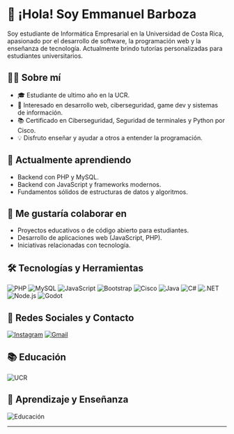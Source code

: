 # 👋 ¡Hola! Soy Emmanuel Barboza

Soy estudiante de Informática Empresarial en la Universidad de Costa Rica, apasionado por el desarrollo de software, la programación web y la enseñanza de tecnología. Actualmente brindo tutorías personalizadas para estudiantes universitarios.

## 👨‍💻 Sobre mí
- 🎓 Estudiante de ultimo año en la UCR.
- 🧠 Interesado en desarrollo web, ciberseguridad, game dev y sistemas de información.
- 📚 Certificado en Ciberseguridad, Seguridad de terminales y Python por Cisco.
- 💡 Disfruto enseñar y ayudar a otros a entender la programación.

## 🌱 Actualmente aprendiendo
- Backend con PHP y MySQL.
- Backend con JavaScript y frameworks modernos.
- Fundamentos sólidos de estructuras de datos y algoritmos.

## 🤝 Me gustaría colaborar en
- Proyectos educativos o de código abierto para estudiantes.
- Desarrollo de aplicaciones web (JavaScript, PHP).
- Iniciativas relacionadas con tecnología.

## 🛠️ Tecnologías y Herramientas

![PHP](https://img.shields.io/badge/PHP-777BB4?style=for-the-badge&logo=php&logoColor=white)
![MySQL](https://img.shields.io/badge/MySQL-4479A1?style=for-the-badge&logo=mysql&logoColor=white)
![JavaScript](https://img.shields.io/badge/JavaScript-F7DF1E?style=for-the-badge&logo=javascript&logoColor=black)
![Bootstrap](https://img.shields.io/badge/Bootstrap-7952B3?style=for-the-badge&logo=bootstrap&logoColor=white)
![Cisco](https://img.shields.io/badge/Cisco-049fd9?style=for-the-badge&logo=cisco&logoColor=black)
![Java](https://img.shields.io/badge/java-%23ED8B00.svg?style=for-the-badge&logo=openjdk&logoColor=white)
![C#](https://img.shields.io/badge/C%23-239120?style=for-the-badge&logo=c-sharp&logoColor=white)
![.NET](https://img.shields.io/badge/.NET-512BD4?style=for-the-badge&logo=dotnet&logoColor=white)
![Node.js](https://img.shields.io/badge/Node.js-339933?style=for-the-badge&logo=nodedotjs&logoColor=white)
![Godot](https://img.shields.io/badge/Made%20with-Godot-478CBF?style=for-the-badge&logo=godot-engine&logoColor=white)

## 📲 Redes Sociales y Contacto

[![Instagram](https://img.shields.io/badge/Instagram-E4405F?style=for-the-badge&logo=instagram&logoColor=white)](https://instagram.com/emmanuelbarboza.cr)
[![Gmail](https://img.shields.io/badge/Gmail-D14836?style=for-the-badge&logo=gmail&logoColor=white)](mailto:emmanuelbarboza.dev@gmail.com)

## 📚 Educación

![UCR](https://img.shields.io/badge/UCR-0066CC?style=for-the-badge&logo=university&logoColor=white)

## 🧠 Aprendizaje y Enseñanza

![Educación](https://img.shields.io/badge/Educación-FFD700?style=for-the-badge&logo=book&logoColor=black)


---

<!---
EmmanuelBarboza/EmmanuelBarboza is a ✨ special ✨ repository because its `README.md` (this file) appears on your GitHub profile.
You can click the Preview link to take a look at your changes.
--->
